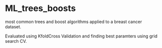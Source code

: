 # ML_trees_boosts
most common trees and boost algorithms applied to a breast cancer dataset.

Evaluated using KfoldCross Validation and finding best paramters using grid search CV.
